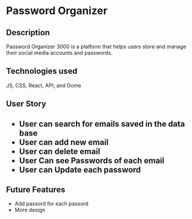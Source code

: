 <h1>Password Organizer </h1>

<h2>Description</h2>

<p>Password Organizer 3000 is a platform that helps users store and manage their social media  accounts and passwords. 

<h2>Technologies used</h2>
<p>JS, CSS, React, API, and Dome<p>

<h2> User Story <h2>
<ul>
<li>User can search for emails saved in the data base</li>
<li>User can add new email </li>
<li>User can delete email </li>
<li>User Can see Passwords of each email </li>
<li>User can Update each password</li>
</ul>

<h2> Future Features</h2>
<ul>
<li>Add passord for each passord </li>
<li> More design </li>
